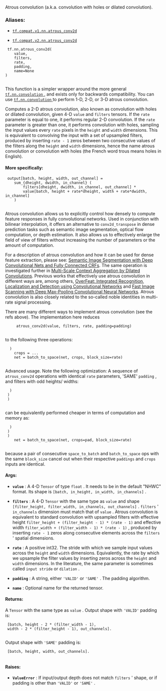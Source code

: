 Atrous convolution (a.k.a. convolution with holes or dilated convolution).



### Aliases:

- [ `tf.compat.v1.nn.atrous_conv2d` ](/api_docs/python/tf/nn/atrous_conv2d)

- [ `tf.compat.v2.nn.atrous_conv2d` ](/api_docs/python/tf/nn/atrous_conv2d)



```
 tf.nn.atrous_conv2d(
    value,
    filters,
    rate,
    padding,
    name=None
)
 
```

This function is a simpler wrapper around the more general
[ `tf.nn.convolution` ](https://tensorflow.google.cn/api_docs/python/tf/nn/convolution), and exists only for backwards compatibility. You can
use [ `tf.nn.convolution` ](https://tensorflow.google.cn/api_docs/python/tf/nn/convolution) to perform 1-D, 2-D, or 3-D atrous convolution.

Computes a 2-D atrous convolution, also known as convolution with holes or
dilated convolution, given 4-D  `value`  and  `filters`  tensors. If the  `rate` 
parameter is equal to one, it performs regular 2-D convolution. If the  `rate` 
parameter is greater than one, it performs convolution with holes, sampling
the input values every  `rate`  pixels in the  `height`  and  `width`  dimensions.
This is equivalent to convolving the input with a set of upsampled filters,
produced by inserting  `rate - 1`  zeros between two consecutive values of the
filters along the  `height`  and  `width`  dimensions, hence the name atrous
convolution or convolution with holes (the French word trous means holes in
English).



#### More specifically:


```
 output[batch, height, width, out_channel] =
    sum_{dheight, dwidth, in_channel} (
        filters[dheight, dwidth, in_channel, out_channel] *
        value[batch, height + rate*dheight, width + rate*dwidth, in_channel]
    )
 
```

Atrous convolution allows us to explicitly control how densely to compute
feature responses in fully convolutional networks. Used in conjunction with
bilinear interpolation, it offers an alternative to  `conv2d_transpose`  in
dense prediction tasks such as semantic image segmentation, optical flow
computation, or depth estimation. It also allows us to effectively enlarge
the field of view of filters without increasing the number of parameters or
the amount of computation.

For a description of atrous convolution and how it can be used for dense
feature extraction, please see: <a href="http://arxiv.org/abs/1412.7062">Semantic Image Segmentation with Deep
Convolutional Nets and Fully Connected CRFs</a>.
The same operation is investigated further in <a href="http://arxiv.org/abs/1511.07122">Multi-Scale Context Aggregation
by Dilated Convolutions</a>. Previous works
that effectively use atrous convolution in different ways are, among others,
<a href="http://arxiv.org/abs/1312.6229">OverFeat: Integrated Recognition, Localization and Detection using
Convolutional Networks</a> and <a href="http://arxiv.org/abs/1302.1700">Fast Image
Scanning with Deep Max-Pooling Convolutional Neural
Networks</a>.
Atrous convolution is also closely related to the so-called noble identities
in multi-rate signal processing.

There are many different ways to implement atrous convolution (see the refs
above). The implementation here reduces



```
     atrous_conv2d(value, filters, rate, padding=padding)
 
```

to the following three operations:



```
  )
    crops = ...
    net = batch_to_space(net, crops, block_size=rate)
 
```

Advanced usage. Note the following optimization: A sequence of  `atrous_conv2d` 
operations with identical  `rate`  parameters, 'SAME'  `padding` , and filters
with odd heights/ widths:



```
  )
 )
 )
 
```

can be equivalently performed cheaper in terms of computation and memory as:



```
  )
 )
 )
    net = batch_to_space(net, crops=pad, block_size=rate)
 
```

because a pair of consecutive  `space_to_batch`  and  `batch_to_space`  ops with
the same  `block_size`  cancel out when their respective  `paddings`  and  `crops` 
inputs are identical.



#### Args:

- **`value`** : A 4-D  `Tensor`  of type  `float` . It needs to be in the default "NHWC"
format. Its shape is  `[batch, in_height, in_width, in_channels]` .

- **`filters`** : A 4-D  `Tensor`  with the same type as  `value`  and shape
 `[filter_height, filter_width, in_channels, out_channels]` .  `filters` '
 `in_channels`  dimension must match that of  `value` . Atrous convolution is
equivalent to standard convolution with upsampled filters with effective
height  `filter_height + (filter_height - 1) * (rate - 1)`  and effective
width  `filter_width + (filter_width - 1) * (rate - 1)` , produced by
inserting  `rate - 1`  zeros along consecutive elements across the
 `filters` ' spatial dimensions.

- **`rate`** : A positive int32. The stride with which we sample input values across
the  `height`  and  `width`  dimensions. Equivalently, the rate by which we
upsample the filter values by inserting zeros across the  `height`  and
 `width`  dimensions. In the literature, the same parameter is sometimes
called  `input stride`  or  `dilation` .

- **`padding`** : A string, either  `'VALID'`  or  `'SAME'` . The padding algorithm.

- **`name`** : Optional name for the returned tensor.



#### Returns:
A  `Tensor`  with the same type as  `value` .
Output shape with  `'VALID'`  padding is:



```
 [batch, height - 2 * (filter_width - 1),
 width - 2 * (filter_height - 1), out_channels].
 
```

Output shape with  `'SAME'`  padding is:



```
 [batch, height, width, out_channels].
 
```



#### Raises:

- **`ValueError`** : If input/output depth does not match  `filters` ' shape, or if
padding is other than  `'VALID'`  or  `'SAME'` .

